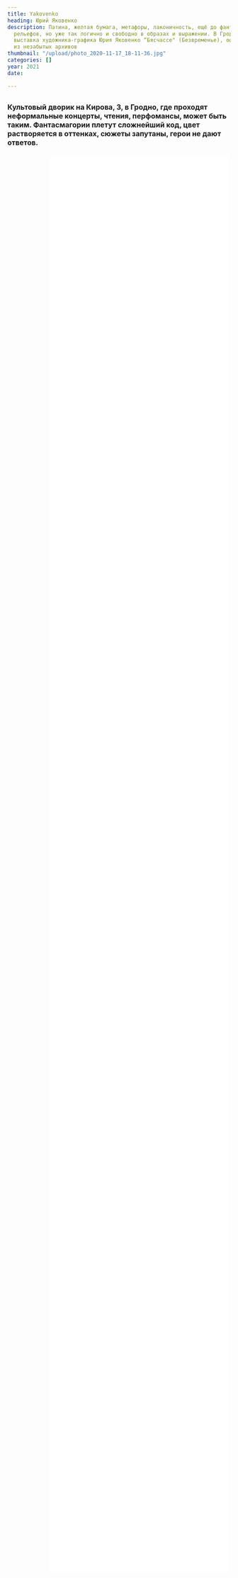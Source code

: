 ```yaml
---
title: Yakovenko
heading: Юрий Яковенко
description: Патина, желтая бумага, метафоры, лаконичность, ещё до фантастически сложных
  рельефов, но уже так логично и свободно в образах и выражении. В Гродно открылась
  выставка художника-графика Юрия Яковенко “Бясчассе" (Безвременье), офорты и доски
  из незабытых архивов
thumbnail: "/upload/photo_2020-11-17_18-11-36.jpg"
categories: []
year: 2021
date: 

---
```

<div>
<h2>
    <!-- пишите описание тут -->
<span style="font-size: 1rem;">Культовый дворик на Кирова, 3, в Гродно, где проходят неформальные концерты, чтения, перфомансы, может быть таким. Фантасмагории плетут сложнейший код, цвет растворяется в оттенках, сюжеты запутаны, герои не дают ответов.</span>
</h2>
<iframe src="/jakovenko_exh/index.html" frameborder="0" scrolling="no" style="height: 80vh; width: 80%; margin: 0 10vw" allowfullscreen="true" webkitallowfullscreen="true" mozallowfullscreen="true"></iframe>
</div>